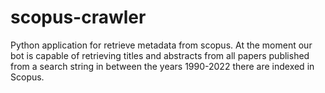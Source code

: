 # scopus-crawler

Python application for retrieve metadata from scopus. 
At the moment our bot is capable of retrieving titles and abstracts from all 
papers published from a search string in between the years 1990-2022 
there are indexed in Scopus.